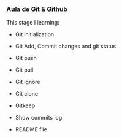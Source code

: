 ### Aula de Git & Github

This stage I learning: 

- Git initialization

- Git Add, Commit changes and git status 

- Git push

- Git pull 

- Git ignore

- Git clone

- Gitkeep

- Show commits log 

- README file
